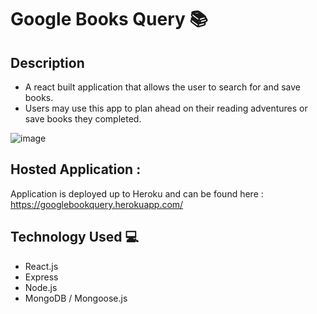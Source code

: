 # Google Books Query 📚


## Description
- A react built application that allows the user to search for and save books.
- Users may use this app to plan ahead on their reading adventures or save books they completed.


![image](https://user-images.githubusercontent.com/36384770/104630716-1e9b9680-5669-11eb-88ce-14adb5948d4e.png)

## Hosted Application :

Application is deployed up to Heroku and can be found here : https://googlebookquery.herokuapp.com/

## Technology Used 💻

- React.js
- Express
- Node.js
- MongoDB / Mongoose.js
